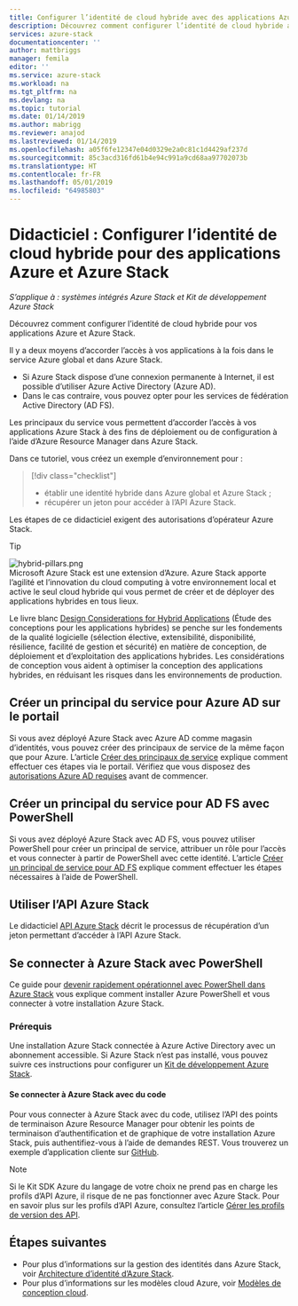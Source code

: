 ```yaml
---
title: Configurer l’identité de cloud hybride avec des applications Azure et Azure Stack | Microsoft Docs
description: Découvrez comment configurer l’identité de cloud hybride avec des applications Azure et Azure Stack.
services: azure-stack
documentationcenter: ''
author: mattbriggs
manager: femila
editor: ''
ms.service: azure-stack
ms.workload: na
ms.tgt_pltfrm: na
ms.devlang: na
ms.topic: tutorial
ms.date: 01/14/2019
ms.author: mabrigg
ms.reviewer: anajod
ms.lastreviewed: 01/14/2019
ms.openlocfilehash: a05f6fe12347e04d0329e2a0c81c1d4429af237d
ms.sourcegitcommit: 85c3acd316fd61b4e94c991a9cd68aa97702073b
ms.translationtype: HT
ms.contentlocale: fr-FR
ms.lasthandoff: 05/01/2019
ms.locfileid: "64985803"
---
```

# <a name="tutorial-configure-hybrid-cloud-identity-for-azure-and-azure-stack-applications"></a>Didacticiel : Configurer l’identité de cloud hybride pour des applications Azure et Azure Stack

*S’applique à : systèmes intégrés Azure Stack et Kit de développement Azure Stack*

Découvrez comment configurer l’identité de cloud hybride pour vos applications Azure et Azure Stack.

Il y a deux moyens d’accorder l’accès à vos applications à la fois dans le service Azure global et dans Azure Stack.

 * Si Azure Stack dispose d’une connexion permanente à Internet, il est possible d’utiliser Azure Active Directory (Azure AD).
 * Dans le cas contraire, vous pouvez opter pour les services de fédération Active Directory (AD FS).

Les principaux du service vous permettent d’accorder l’accès à vos applications Azure Stack à des fins de déploiement ou de configuration à l’aide d’Azure Resource Manager dans Azure Stack.

Dans ce tutoriel, vous créez un exemple d’environnement pour :

> [!div class="checklist"]
> - établir une identité hybride dans Azure global et Azure Stack ;
> - récupérer un jeton pour accéder à l’API Azure Stack.

Les étapes de ce didacticiel exigent des autorisations d’opérateur Azure Stack.

> [!Tip]  
> ![hybrid-pillars.png](./media/azure-stack-solution-cloud-burst/hybrid-pillars.png)  
> Microsoft Azure Stack est une extension d’Azure. Azure Stack apporte l’agilité et l’innovation du cloud computing à votre environnement local et active le seul cloud hybride qui vous permet de créer et de déployer des applications hybrides en tous lieux.  
> 
> Le livre blanc [Design Considerations for Hybrid Applications](https://aka.ms/hybrid-cloud-applications-pillars) (Étude des conceptions pour les applications hybrides) se penche sur les fondements de la qualité logicielle (sélection élective, extensibilité, disponibilité, résilience, facilité de gestion et sécurité) en matière de conception, de déploiement et d’exploitation des applications hybrides. Les considérations de conception vous aident à optimiser la conception des applications hybrides, en réduisant les risques dans les environnements de production.


## <a name="create-a-service-principal-for-azure-ad-in-the-portal"></a>Créer un principal du service pour Azure AD sur le portail

Si vous avez déployé Azure Stack avec Azure AD comme magasin d’identités, vous pouvez créer des principaux de service de la même façon que pour Azure. L’article [Créer des principaux de service](azure-stack-create-service-principals.md#create-service-principal-for-azure-ad) explique comment effectuer ces étapes via le portail. Vérifiez que vous disposez des [autorisations Azure AD requises](/azure/azure-resource-manager/resource-group-create-service-principal-portal#required-permissions) avant de commencer.

## <a name="create-a-service-principal-for-ad-fs-using-powershell"></a>Créer un principal du service pour AD FS avec PowerShell

Si vous avez déployé Azure Stack avec AD FS, vous pouvez utiliser PowerShell pour créer un principal de service, attribuer un rôle pour l’accès et vous connecter à partir de PowerShell avec cette identité. L’article [Créer un principal de service pour AD FS](azure-stack-create-service-principals.md#create-service-principal-for-ad-fs) explique comment effectuer les étapes nécessaires à l’aide de PowerShell.

## <a name="using-the-azure-stack-api"></a>Utiliser l’API Azure Stack

Le didacticiel [API Azure Stack](azure-stack-rest-api-use.md) décrit le processus de récupération d’un jeton permettant d’accéder à l’API Azure Stack.

## <a name="connect-to-azure-stack-using-powershell"></a>Se connecter à Azure Stack avec PowerShell

Ce guide pour [devenir rapidement opérationnel avec PowerShell dans Azure Stack](../operator/azure-stack-powershell-install.md) vous explique comment installer Azure PowerShell et vous connecter à votre installation Azure Stack.

### <a name="prerequisites"></a>Prérequis

Une installation Azure Stack connectée à Azure Active Directory avec un abonnement accessible. Si Azure Stack n’est pas installé, vous pouvez suivre ces instructions pour configurer un [Kit de développement Azure Stack](../asdk/asdk-install.md).

#### <a name="connect-to-azure-stack-using-code"></a>Se connecter à Azure Stack avec du code

Pour vous connecter à Azure Stack avec du code, utilisez l’API des points de terminaison Azure Resource Manager pour obtenir les points de terminaison d’authentification et de graphique de votre installation Azure Stack, puis authentifiez-vous à l’aide de demandes REST. Vous trouverez un exemple d’application cliente sur [GitHub](https://github.com/shriramnat/HybridARMApplication).

>[!Note]
>Si le Kit SDK Azure du langage de votre choix ne prend pas en charge les profils d’API Azure, il risque de ne pas fonctionner avec Azure Stack. Pour en savoir plus sur les profils d’API Azure, consultez l’article [Gérer les profils de version des API](azure-stack-version-profiles.md).

## <a name="next-steps"></a>Étapes suivantes

 - Pour plus d’informations sur la gestion des identités dans Azure Stack, voir [Architecture d’identité d’Azure Stack](../operator/azure-stack-identity-architecture.md).
 - Pour plus d’informations sur les modèles cloud Azure, voir [Modèles de conception cloud](https://docs.microsoft.com/azure/architecture/patterns).
